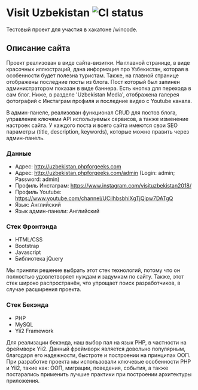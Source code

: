 # Visit Uzbekistan ![CI status](https://img.shields.io/badge/build-passing-brightgreen.svg)

Тестовый проект для участия в хакатоне /wincode.

## Описание сайта
Проект реализован в виде сайта-визитки.
На главной странице, в виде красочных иллюстраций, дана информация про Узбекистан, которая в особенности будет полезна туристам.
Также, на главной странице отображены последние посты из блога. Пост который был запинен администратором показан в виде баннера. Есть кнопка для перехода в сам блог. Ниже, в разделе 'Uzbekistan Media', отображена галерея фотографий с Инстаграм профиля и последние видео с Youtube канала.

В админ-панеле, реализован функционал CRUD для постов блога, управление ключями API используемых сервисов, а также изменение настроек сайта. У каждого поста и всего сайта имеются свои SEO параметры (title, description, keywords), которые можно править через админ-панель.

### Данные
* Адрес: http://uzbekistan.phpforgeeks.com
* Адрес: http://uzbekistan.phpforgeeks.com/admin
(Login: admin; Password: admin)
* Профиль Инстаграм: https://www.instagram.com/visituzbekistan2018/
* Профиль Youtube: https://www.youtube.com/channel/UCilhbsbhiXgTjQjpw7DATgQ
* Язык: Английский
* Язык админ-панели: Английский

### Стек Фронтэнда
* HTML/CSS
* Bootstrap
* Javascript 
* Библиотека jQuery

Мы приняли решение выбрать этот стек технологий, потому что он полностью удовлетворяет нуждам и задумкам по сайту. Также, этот стек широко распространён, что упрощает поиск разработчиков, в случае расширения проекта.

### Стек Бекэнда
* PHP
* MySQL
* Yii2 Framework 

Для реализации бекэнда, наш выбор пал на язык PHP, в частности на фреймворк Yii2. Данный фреймворк является довольно популярным, благодаря его надежности, быстроте и построении на принципах ООП. При разработке проекта мы использовали ключевые особенности PHP и Yii2, такие как: ООП, миграции, поведения, события, а также постарались применить лучшие практики при построении архитектуры приложения.
